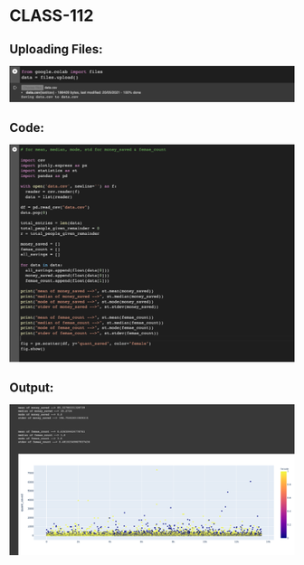 # CLASS-112


## Uploading Files:

![](uploade.png)

## Code:

![](code.png)

## Output:

![](output.png)
